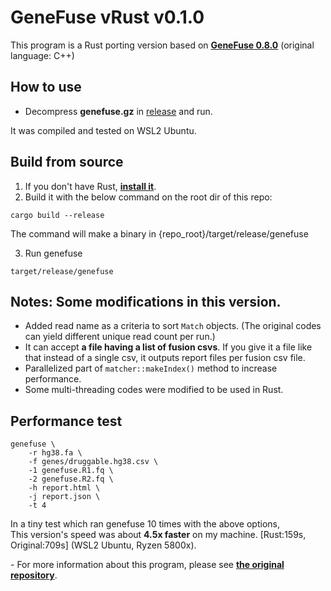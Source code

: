 # GeneFuse vRust v0.1.0
This program is a Rust porting version based on [**GeneFuse 0.8.0**](https://github.com/OpenGene/GeneFuse) (original language: C++)


## How to use
- Decompress **genefuse.gz** in [release](https://github.com/Crispy13/GeneFuseRust/releases) and run.  
  
It was compiled and tested on WSL2 Ubuntu.

## Build from source
1. If you don't have Rust, [**install it**](https://www.rust-lang.org/learn/get-started).  
2. Build it with the below command on the root dir of this repo:
```
cargo build --release
```
The command will make a binary in {repo_root}/target/release/genefuse

3. Run genefuse
```
target/release/genefuse
```

## Notes: Some modifications in this version.
- Added read name as a criteria to sort `Match` objects. (The original codes can yield different unique read count per run.)
- It can accept **a file having a list of fusion csvs**. If you give it a file like that instead of a single csv, it outputs report files per fusion csv file.
- Parallelized part of `matcher::makeIndex()` method to increase performance.
- Some multi-threading codes were modified to be used in Rust.

## Performance test
```
genefuse \
    -r hg38.fa \
    -f genes/druggable.hg38.csv \
    -1 genefuse.R1.fq \
    -2 genefuse.R2.fq \
    -h report.html \
    -j report.json \
    -t 4
```
In a tiny test which ran genefuse 10 times with the above options,  
This version's speed was about **4.5x faster** on my machine. \[Rust:159s, Original:709s\] (WSL2 Ubuntu, Ryzen 5800x).


\- For more information about this program, please see [**the original repository**]((https://github.com/OpenGene/GeneFuse)).




